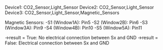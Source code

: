 Device1: CO2_Sensor,Light_Sensor
Device2: CO2_Sensor,Light_Sensor
Device3: CO2_Sensor,Light_Sensor,Magnetic_Sensors

Magnetic Sensors: 
    -S1 (Window1A): Pin5
    -S2 (Window2B): Pin6
    -S3 (Window3A): Pin9
    -S4 (Window4B): Pin10
    -S5 (Window5A): Pin11

->result = True: No electrical connection between Sx and GND
->result = False: Electrical connection between Sx and GND
